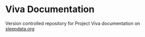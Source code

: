 Viva Documentation
==================

Version controlled repository for Project Viva documentation on [sleepdata.org](http://sleepdata.org/datasets/viva)
